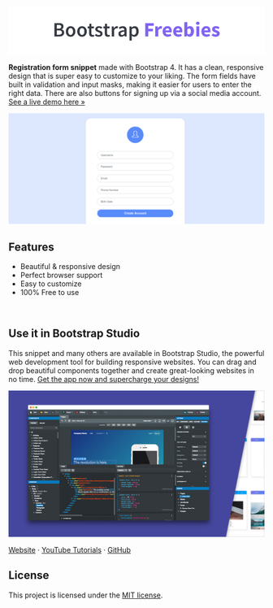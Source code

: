 

[![Bootstrap Freebies](/readme-images/github-bootstrap-freebies.png)](https://github.com/topics/bootstrap-freebies/) 

**Registration form snippet** made with Bootstrap 4. It has a clean, responsive design that is super easy to customize to your liking. The form fields have built in validation and input masks, making it easier for users to enter the right data. There are also buttons for signing up via a social media account. [See a live demo here &raquo;](https://epicbootstrap.com/snippets/registration)

[![Registration Form](/readme-images/screenshot.png)](https://epicbootstrap.com/snippets/registration) 

## Features

* Beautiful & responsive design
* Perfect browser support
* Easy to customize
* 100% Free to use

<br>

## Use it in Bootstrap Studio

This snippet and many others are available in Bootstrap Studio, the powerful web development tool for building responsive websites. You can drag and drop beautiful components together and create great-looking websites in no time. [Get the app now and supercharge your designs!](https://bootstrapstudio.io)

[![Bootstrap Studio Banner](/readme-images/bootstrap-studio-banner.jpg)](https://bootstrapstudio.io/)

[Website](https://bootstrapstudio.io/) &middot; [YouTube Tutorials](https://www.youtube.com/BootstrapStudioApp) &middot; [GitHub](https://github.com/bootstrapstudio) 

## License

This project is licensed under the [MIT license](LICENSE).